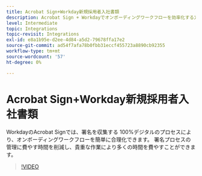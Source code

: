 ```yaml
---
title: Acrobat Sign+Workday新規採用者入社書類
description: Acrobat Sign + Workdayでオンボーディングワークフローを効率化する方法をご覧ください
level: Intermediate
topic: Integrations
topic-revisit: Integrations
exl-id: e8a1b95e-d2ee-4d84-a5d2-79678ffa17e2
source-git-commit: ad54f7afa78b0fbb31eccf455723a8890cb92355
workflow-type: tm+mt
source-wordcount: '57'
ht-degree: 0%

---
```


# Acrobat Sign+Workday新規採用者入社書類

WorkdayのAcrobat Signでは、署名を収集する 100%デジタルのプロセスにより、オンボーディングワークフローを簡単に合理化できます。 署名プロセスの管理に費やす時間を削減し、貴重な作業により多くの時間を費やすことができます。

>[!VIDEO](https://video.tv.adobe.com/v/3418984?quality=12&learn=on&hidetitle=true)